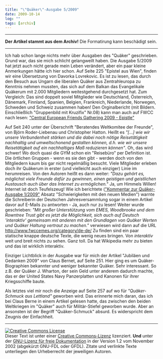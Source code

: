 ```yaml
---
title: "\"Quäker\"-Ausgabe 5/2009"
date: 2009-10-14
log: ""
tags: [archiv]
---
```

<hr><b>Der Artikel stammt aus dem Archiv!</b> Die Formatirung kann beschädigt sein.<hr>
Ich hab schon lange nichts mehr über Ausgaben des "Quäker" geschrieben. Grund war, das sie mich schlicht gelangweilt haben. Die Ausgabe 5/2009 hat jetzt auch nicht gerade mein Leben verändert, aber ein paar kleine Anmerkungen hätte ich hier schon.
<!--break-->
Auf Seite 225 "Epistel aus Wien", finden wir eine Übersetzung von Davorka Lovrekovic. Es ist zu lesen, das durch den Besuch aus Ungarn die liberalen Quäker aus Zentrahleuropa zu Kenntnis nehmen mussten, das sich auf dem Balkan das Evangelikale Quäkerum mit 2.000 Mitgliedern weitestgehend durchgesetzt hat. Zum Vergleich: Das sind doppelt soviel Mitglieder wie Deutschland, Österreich, Dänemark, Finnland, Spanien, Belgien, Frankreich, Niederlande, Norwegen, Schweden und Schweiz zusammen haben! Den Orginalbericht (mit Bildern. Einschließlich "Gruppenbild mit Kruzifix" Nr.08) kann man auch auf FWCC nach lesen: <a href="http://www.fwccemes.org/news/central-european-friends-gathering-2009">"Central European Friends Gathering 2009 - Epistle"</a>

Auf Seit 240 unter der Überschrift "Beratendes Weltkomitee der Freunde", von Björn Roder-Liebenau und Christopher Hatton. Heißt es <cite>"[...] wie wir unsere Verbundenheit stärken und die dabei noch nötige Reisetätigkeit nachhaltig und umweltschonend gestalten können, d.h. wie wir unsere Reisetätigkeit auf ein nachhaltiges Maß reduzieren können"</cite>. Oh, das wird schwer! Wo doch quasi die GYM schon ein "Reisebüro" per Definition ist. Die örtlichen Gruppen - wenn es sie den gibt - werden doch von den Mitgliedern kaum bis gar nicht regelmäßig besucht. Viele Mitglieder erleben doch ihr Quäkerum in erster (und vielleicht auch einziger) Linie im herumreisen. Von den Autoren heißt es dann weiter: <cite>"Dazu gehört es, möglichst viele Freunde dafür zu gewinnen, einen geistigen und geistlichen Austausch auch über das Internet zu ermöglichen."</cite> Ja, um Himmels Willen! Internet ist doch Teufelszeug! Wie ich berichtete (<a href="http://www.the-independent-friend.de/?q=node/436">"Kommentar zur Quäker-Ausgabe 1/2009"</a> Absatz "Schwierigkeiten mit den neuen Medien") warnte die Schreiberin der Deutschen Jahresversammlung sogar in einem Artikel davor auf E-Mails zu antworten - Ja, auch nur zu lesen! Weiter wurde geschrieben: <cite>"Mit großer Unterstützung vom EMES, Woodbrooke und dem Rowntree Trust gibt es jetzt die Möglichkeit, sich auch auf Deutsch 'interaktiv' gemeinsam mit anderen mit den Grundlagen von Quäker Werten und Quäker Haltung vertraut zu machen."</cite> verwiesen wird dann auf die URL http://www.fwccemes.org/category/de-de/ Zu finden sind ein paar statische knappe deutsche Texte, die wenig neues bringen. Von <cite>interaktiv</cite> weit und breit nichts zu sehen. Ganz toll. Da hat Wikipedia mehr zu bieten und das ist wirklich interaktiv.

Einziger Lichtblick in der Ausgabe war für mich der Artikel "Jubiläen und Gedanken 2009" von Claus Bernet, auf Seite 251. Hier ging es um Quäker-Biographien bekannter und weniger bekannter Quäker. Sehr interessant. So z.B. der Quäker J. Wharton, der sein Geld unter anderem dadurch machte, das er der United States Navy Panzerplatten und Kanonen für ihrer Kriegsschiffe baute.

Als letztes viel mir noch die Anzeige auf Seite 257 auf wo für <cite>"Quäker-Schmuck aus Lettland"</cite> geworben wird. Das erinnerte mich daran, das ich bei Claus Berne in einem Artikel gelesen hatte, das zwischen den beiden Weltkriegen im "Quäker" auch für Militär-Stiefel geworben wurde. Aber an ansonsten  ist der Begriff "Quäker-Schmuck" absurd. Es widerspricht dem Zeugnis der Einfachheit. 

<hr>

<a rel="license" href="http://creativecommons.org/licenses/by-sa/3.0/de/"><img alt="Creative Commons License" style="border-width:0" src="http://i.creativecommons.org/l/by-sa/3.0/de/88x31.png" /></a><br />Dieser <span xmlns:dc="http://purl.org/dc/elements/1.1/" href="http://purl.org/dc/dcmitype/Text" rel="dc:type">Text</span> ist unter einer <a rel="license" href="http://creativecommons.org/licenses/by-sa/3.0/de/">Creative Commons-Lizenz</a> lizenziert. <b>Und</b> unter der <a href="http://de.wikipedia.org/wiki/GFDL">GNU-Lizenz für freie Dokumentation</a> in der Version 1.2 vom November 2002 (abgekürzt GNU-FDL oder GFDL). Zitate und verlinkte Texte unterliegen den Urheberrecht der jeweiligen Autoren.
